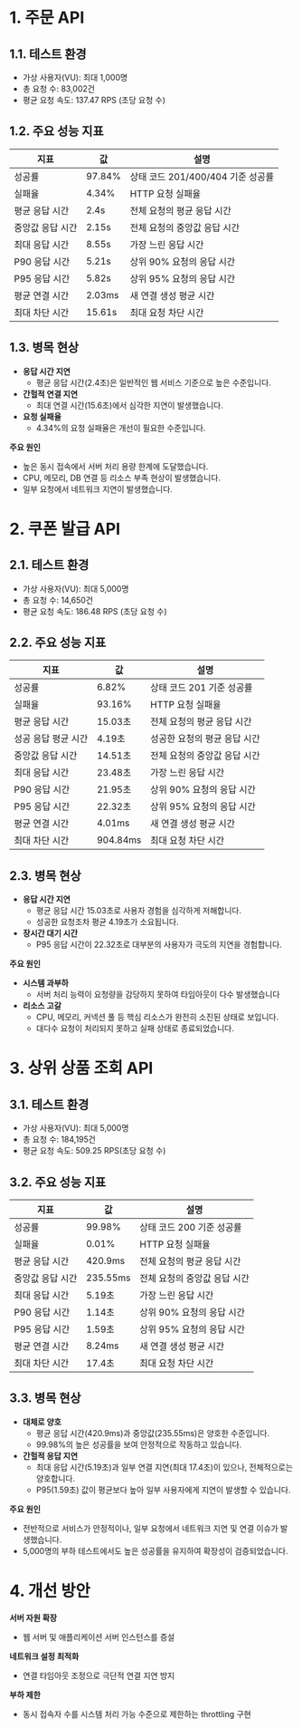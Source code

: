 # 1. 주문 API

## 1.1. 테스트 환경

- 가상 사용자(VU): 최대 1,000명
- 총 요청 수: 83,002건
- 평균 요청 속도: 137.47 RPS (초당 요청 수)

## 1.2. 주요 성능 지표

| 지표 | 값 | 설명 |
| --- | --- | --- |
| 성공률 | 97.84% | 상태 코드 201/400/404 기준 성공률 |
| 실패율 | 4.34% | HTTP 요청 실패율 |
| 평균 응답 시간 | 2.4s | 전체 요청의 평균 응답 시간 |
| 중앙값 응답 시간 | 2.15s | 전체 요청의 중앙값 응답 시간 |
| 최대 응답 시간 | 8.55s | 가장 느린 응답 시간 |
| P90 응답 시간 | 5.21s | 상위 90% 요청의 응답 시간 |
| P95 응답 시간 | 5.82s | 상위 95% 요청의 응답 시간 |
| 평균 연결 시간 | 2.03ms | 새 연결 생성 평균 시간 |
| 최대 차단 시간 | 15.61s | 최대 요청 차단 시간 |

## 1.3. 병목 현상

- **응답 시간 지연**
    - 평균 응답 시간(2.4초)은 일반적인 웹 서비스 기준으로 높은 수준입니다.
- **간헐적 연결 지연**
    - 최대 연결 시간(15.6초)에서 심각한 지연이 발생했습니다.
- **요청 실패율**
    - 4.34%의 요청 실패율은 개선이 필요한 수준입니다.


**주요 원인**

- 높은 동시 접속에서 서버 처리 용량 한계에 도달했습니다.
- CPU, 메모리, DB 연결 등 리소스 부족 현상이 발생했습니다.
- 일부 요청에서 네트워크 지연이 발생했습니다.

# 2. 쿠폰 발급 API

## 2.1. 테스트 환경

- 가상 사용자(VU): 최대 5,000명
- 총 요청 수: 14,650건
- 평균 요청 속도: 186.48 RPS (초당 요청 수)

## 2.2. 주요 성능 지표

| 지표 | 값 | 설명 |
| --- | --- | --- |
| 성공률 | 6.82% | 상태 코드 201 기준 성공률 |
| 실패율 | 93.16% | HTTP 요청 실패율 |
| 평균 응답 시간 | 15.03초 | 전체 요청의 평균 응답 시간 |
| 성공 응답 평균 시간 | 4.19초 | 성공한 요청의 평균 응답 시간 |
| 중앙값 응답 시간 | 14.51초 | 전체 요청의 중앙값 응답 시간 |
| 최대 응답 시간 | 23.48초 | 가장 느린 응답 시간 |
| P90 응답 시간 | 21.95초 | 상위 90% 요청의 응답 시간 |
| P95 응답 시간 | 22.32초 | 상위 95% 요청의 응답 시간 |
| 평균 연결 시간 | 4.01ms | 새 연결 생성 평균 시간 |
| 최대 차단 시간 | 904.84ms | 최대 요청 차단 시간 |

## 2.3. 병목 현상

- **응답 시간 지연**
    - 평균 응답 시간 15.03초로 사용자 경험을 심각하게 저해합니다.
    - 성공한 요청조차 평균 4.19초가 소요됩니다.
- **장시간 대기 시간**
    - P95 응답 시간이 22.32초로 대부분의 사용자가 극도의 지연을 경험합니다.


**주요 원인**

- **시스템 과부하**
    - 서버 처리 능력이 요청량을 감당하지 못하여 타임아웃이 다수 발생했습니다
- **리소스 고갈**
    - CPU, 메모리, 커넥션 풀 등 핵심 리소스가 완전히 소진된 상태로 보입니다.
    - 대다수 요청이 처리되지 못하고 실패 상태로 종료되었습니다.

# 3. 상위 상품 조회 API

## 3.1. 테스트 환경

- 가상 사용자(VU): 최대 5,000명
- 총 요청 수: 184,195건
- 평균 요청 속도: 509.25 RPS(초당 요청 수)

## 3.2. 주요 성능 지표

| 지표 | 값 | 설명 |
| --- | --- | --- |
| 성공률 | 99.98% | 상태 코드 200 기준 성공률 |
| 실패율 | 0.01% | HTTP 요청 실패율 |
| 평균 응답 시간 | 420.9ms | 전체 요청의 평균 응답 시간 |
| 중앙값 응답 시간 | 235.55ms | 전체 요청의 중앙값 응답 시간 |
| 최대 응답 시간 | 5.19초 | 가장 느린 응답 시간 |
| P90 응답 시간 | 1.14초 | 상위 90% 요청의 응답 시간 |
| P95 응답 시간 | 1.59초 | 상위 95% 요청의 응답 시간 |
| 평균 연결 시간 | 8.24ms | 새 연결 생성 평균 시간 |
| 최대 차단 시간 | 17.4초 | 최대 요청 차단 시간 |

## 3.3. 병목 현상

- **대체로 양호**
    - 평균 응답 시간(420.9ms)과 중앙값(235.55ms)은 양호한 수준입니다.
    - 99.98%의 높은 성공률을 보여 안정적으로 작동하고 있습니다.
- **간헐적 응답 지연**
    - 최대 응답 시간(5.19초)과 일부 연결 지연(최대 17.4초)이 있으나, 전체적으로는 양호합니다.
    - P95(1.59초) 값이 평균보다 높아 일부 사용자에게 지연이 발생할 수 있습니다.

**주요 원인**

- 전반적으로 서비스가 안정적이나, 일부 요청에서 네트워크 지연 및 연결 이슈가 발생했습니다.
- 5,000명의 부하 테스트에서도 높은 성공률을 유지하여 확장성이 검증되었습니다.

# 4. 개선 방안

**서버 자원 확장**

- 웹 서버 및 애플리케이션 서버 인스턴스를 증설

**네트워크 설정 최적화**

- 연결 타임아웃 조정으로 극단적 연결 지연 방지

**부하 제한**

- 동시 접속자 수를 시스템 처리 가능 수준으로 제한하는 throttling 구현